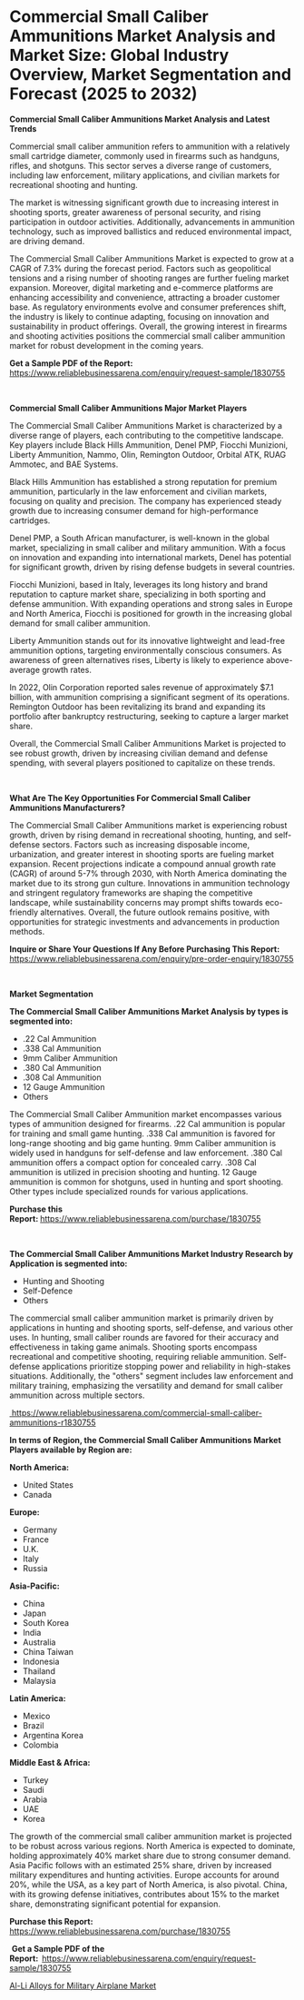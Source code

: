 <p><h1>Commercial Small Caliber Ammunitions Market Analysis and Market Size: Global Industry Overview, Market Segmentation and Forecast (2025 to 2032)</h1></p><p><strong>Commercial Small Caliber Ammunitions Market Analysis and Latest Trends</strong></p>
<p><p>Commercial small caliber ammunition refers to ammunition with a relatively small cartridge diameter, commonly used in firearms such as handguns, rifles, and shotguns. This sector serves a diverse range of customers, including law enforcement, military applications, and civilian markets for recreational shooting and hunting. </p><p>The market is witnessing significant growth due to increasing interest in shooting sports, greater awareness of personal security, and rising participation in outdoor activities. Additionally, advancements in ammunition technology, such as improved ballistics and reduced environmental impact, are driving demand. </p><p>The Commercial Small Caliber Ammunitions Market is expected to grow at a CAGR of 7.3% during the forecast period. Factors such as geopolitical tensions and a rising number of shooting ranges are further fueling market expansion. Moreover, digital marketing and e-commerce platforms are enhancing accessibility and convenience, attracting a broader customer base. As regulatory environments evolve and consumer preferences shift, the industry is likely to continue adapting, focusing on innovation and sustainability in product offerings. Overall, the growing interest in firearms and shooting activities positions the commercial small caliber ammunition market for robust development in the coming years.</p></p>
<p><strong>Get a Sample PDF of the Report:&nbsp;</strong> <a href="https://www.reliablebusinessarena.com/enquiry/request-sample/1830755?utm_campaign=2262&utm_medium=2&utm_source=Github&utm_content=ia&utm_term=03022025&utm_id=commercial-small-caliber-ammunitions">https://www.reliablebusinessarena.com/enquiry/request-sample/1830755</a></p>
<p>&nbsp;</p>
<p><strong>Commercial Small Caliber Ammunitions Major Market Players</strong></p>
<p><p>The Commercial Small Caliber Ammunitions Market is characterized by a diverse range of players, each contributing to the competitive landscape. Key players include Black Hills Ammunition, Denel PMP, Fiocchi Munizioni, Liberty Ammunition, Nammo, Olin, Remington Outdoor, Orbital ATK, RUAG Ammotec, and BAE Systems. </p><p>Black Hills Ammunition has established a strong reputation for premium ammunition, particularly in the law enforcement and civilian markets, focusing on quality and precision. The company has experienced steady growth due to increasing consumer demand for high-performance cartridges.</p><p>Denel PMP, a South African manufacturer, is well-known in the global market, specializing in small caliber and military ammunition. With a focus on innovation and expanding into international markets, Denel has potential for significant growth, driven by rising defense budgets in several countries.</p><p>Fiocchi Munizioni, based in Italy, leverages its long history and brand reputation to capture market share, specializing in both sporting and defense ammunition. With expanding operations and strong sales in Europe and North America, Fiocchi is positioned for growth in the increasing global demand for small caliber ammunition.</p><p>Liberty Ammunition stands out for its innovative lightweight and lead-free ammunition options, targeting environmentally conscious consumers. As awareness of green alternatives rises, Liberty is likely to experience above-average growth rates.</p><p>In 2022, Olin Corporation reported sales revenue of approximately $7.1 billion, with ammunition comprising a significant segment of its operations. Remington Outdoor has been revitalizing its brand and expanding its portfolio after bankruptcy restructuring, seeking to capture a larger market share.</p><p>Overall, the Commercial Small Caliber Ammunitions Market is projected to see robust growth, driven by increasing civilian demand and defense spending, with several players positioned to capitalize on these trends.</p></p>
<p>&nbsp;</p>
<p><strong>What Are The Key Opportunities For Commercial Small Caliber Ammunitions Manufacturers?</strong></p>
<p><p>The Commercial Small Caliber Ammunitions market is experiencing robust growth, driven by rising demand in recreational shooting, hunting, and self-defense sectors. Factors such as increasing disposable income, urbanization, and greater interest in shooting sports are fueling market expansion. Recent projections indicate a compound annual growth rate (CAGR) of around 5-7% through 2030, with North America dominating the market due to its strong gun culture. Innovations in ammunition technology and stringent regulatory frameworks are shaping the competitive landscape, while sustainability concerns may prompt shifts towards eco-friendly alternatives. Overall, the future outlook remains positive, with opportunities for strategic investments and advancements in production methods.</p></p>
<p><strong>Inquire or Share Your Questions If Any Before Purchasing This Report:</strong> <a href="https://www.reliablebusinessarena.com/enquiry/pre-order-enquiry/1830755?utm_campaign=2262&utm_medium=2&utm_source=Github&utm_content=ia&utm_term=03022025&utm_id=commercial-small-caliber-ammunitions">https://www.reliablebusinessarena.com/enquiry/pre-order-enquiry/1830755</a></p>
<p>&nbsp;</p>
<p><strong>Market Segmentation</strong></p>
<p><strong>The Commercial Small Caliber Ammunitions Market Analysis by types is segmented into:</strong></p>
<p><ul><li>.22 Cal Ammunition</li><li>.338 Cal Ammunition</li><li>9mm Caliber Ammunition</li><li>.380 Cal Ammunition</li><li>.308 Cal Ammunition</li><li>12 Gauge Ammunition</li><li>Others</li></ul></p>
<p><p>The Commercial Small Caliber Ammunition market encompasses various types of ammunition designed for firearms. .22 Cal ammunition is popular for training and small game hunting. .338 Cal ammunition is favored for long-range shooting and big game hunting. 9mm Caliber ammunition is widely used in handguns for self-defense and law enforcement. .380 Cal ammunition offers a compact option for concealed carry. .308 Cal ammunition is utilized in precision shooting and hunting. 12 Gauge ammunition is common for shotguns, used in hunting and sport shooting. Other types include specialized rounds for various applications.</p></p>
<p><strong>Purchase this Report:&nbsp;</strong><a href="https://www.reliablebusinessarena.com/purchase/1830755?utm_campaign=2262&utm_medium=2&utm_source=Github&utm_content=ia&utm_term=03022025&utm_id=commercial-small-caliber-ammunitions">https://www.reliablebusinessarena.com/purchase/1830755</a></p>
<p>&nbsp;</p>
<p><strong>The Commercial Small Caliber Ammunitions Market Industry Research by Application is segmented into:</strong></p>
<p><ul><li>Hunting and Shooting</li><li>Self-Defence</li><li>Others</li></ul></p>
<p><p>The commercial small caliber ammunition market is primarily driven by applications in hunting and shooting sports, self-defense, and various other uses. In hunting, small caliber rounds are favored for their accuracy and effectiveness in taking game animals. Shooting sports encompass recreational and competitive shooting, requiring reliable ammunition. Self-defense applications prioritize stopping power and reliability in high-stakes situations. Additionally, the "others" segment includes law enforcement and military training, emphasizing the versatility and demand for small caliber ammunition across multiple sectors.</p></p>
<p><a href="https://www.reliablebusinessarena.com/commercial-small-caliber-ammunitions-r1830755?utm_campaign=2262&utm_medium=2&utm_source=Github&utm_content=ia&utm_term=03022025&utm_id=commercial-small-caliber-ammunitions">&nbsp;https://www.reliablebusinessarena.com/commercial-small-caliber-ammunitions-r1830755</a></p>
<p><strong>In terms of Region, the Commercial Small Caliber Ammunitions Market Players available by Region are:</strong></p>
<p>
    <p> <strong> North America: </strong>
        <ul>
            <li>United States</li>
            <li>Canada</li>
        </ul>
        </p> 
    <p> <strong> Europe: </strong>
        <ul>
            <li>Germany</li>
            <li>France</li>
            <li>U.K.</li>
            <li>Italy</li>
            <li>Russia</li>
        </ul>
        </p> 
    <p> <strong> Asia-Pacific: </strong>
        <ul>
            <li>China</li>
            <li>Japan</li>
            <li>South Korea</li>
            <li>India</li>
            <li>Australia</li>
            <li>China Taiwan</li>
            <li>Indonesia</li>
            <li>Thailand</li>
            <li>Malaysia</li>
        </ul>
        </p> 
    <p> <strong> Latin America: </strong>
        <ul>
            <li>Mexico</li>
            <li>Brazil</li>
            <li>Argentina Korea</li>
            <li>Colombia</li>
        </ul>
        </p> 
    <p> <strong> Middle East & Africa: </strong>
        <ul>
            <li>Turkey</li>
            <li>Saudi</li>
            <li>Arabia</li>
            <li>UAE</li>
            <li>Korea</li>
        </ul>
    </p>
    </p>
<p><p>The growth of the commercial small caliber ammunition market is projected to be robust across various regions. North America is expected to dominate, holding approximately 40% market share due to strong consumer demand. Asia Pacific follows with an estimated 25% share, driven by increased military expenditures and hunting activities. Europe accounts for around 20%, while the USA, as a key part of North America, is also pivotal. China, with its growing defense initiatives, contributes about 15% to the market share, demonstrating significant potential for expansion.</p></p>
<p><strong>Purchase this Report: </strong><a href="https://www.reliablebusinessarena.com/purchase/1830755?utm_campaign=2262&utm_medium=2&utm_source=Github&utm_content=ia&utm_term=03022025&utm_id=commercial-small-caliber-ammunitions">https://www.reliablebusinessarena.com/purchase/1830755</a></p>
<p>&nbsp;<strong>Get a Sample PDF of the Report:&nbsp;&nbsp;</strong><a href="https://www.reliablebusinessarena.com/enquiry/request-sample/1830755?utm_campaign=2262&utm_medium=2&utm_source=Github&utm_content=ia&utm_term=03022025&utm_id=commercial-small-caliber-ammunitions">https://www.reliablebusinessarena.com/enquiry/request-sample/1830755</a></p>
<p><strong></strong></p>
<p><p><a href="https://github.com/leopardmicheal7019/Market-Research-Report-List-1/blob/main/al-li-alloys-for-military-airplane-market.md?utm_campaign=2262&utm_medium=2&utm_source=Github&utm_content=ia&utm_term=03022025&utm_id=commercial-small-caliber-ammunitions">Al-Li Alloys for Military Airplane Market</a></p></p>